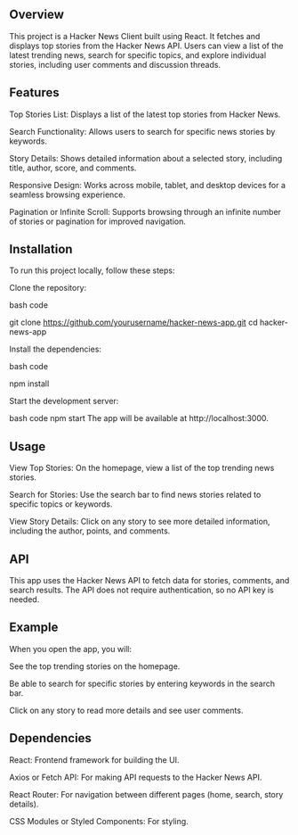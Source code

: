 ## Overview

This project is a Hacker News Client built using React. It fetches and displays top stories from the Hacker News API. Users can view a list of the latest trending news, search for specific topics, and explore individual stories, including user comments and discussion threads.

## Features

Top Stories List: Displays a list of the latest top stories from Hacker News.

Search Functionality: Allows users to search for specific news stories by keywords.

Story Details: Shows detailed information about a selected story, including title, author, score, and comments.

Responsive Design: Works across mobile, tablet, and desktop devices for a seamless browsing experience.

Pagination or Infinite Scroll: Supports browsing through an infinite number of stories or pagination for improved navigation.

## Installation
To run this project locally, follow these steps:

Clone the repository:

bash code

git clone https://github.com/yourusername/hacker-news-app.git
cd hacker-news-app

Install the dependencies:

bash code

npm install

Start the development server:

bash code
npm start
The app will be available at http://localhost:3000.

## Usage

View Top Stories: On the homepage, view a list of the top trending news stories.

Search for Stories: Use the search bar to find news stories related to specific topics or keywords.

View Story Details: Click on any story to see more detailed information, including the author, points, and comments.

## API
This app uses the Hacker News API to fetch data for stories, comments, and search results. The API does not require authentication, so no API key is needed.

## Example
When you open the app, you will:

See the top trending stories on the homepage.

Be able to search for specific stories by entering keywords in the search bar.

Click on any story to read more details and see user comments.

## Dependencies

React: Frontend framework for building the UI.

Axios or Fetch API: For making API requests to the Hacker News API.

React Router: For navigation between different pages (home, search, story details).

CSS Modules or Styled Components: For styling.

